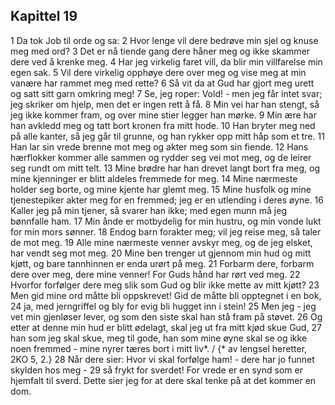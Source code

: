 ## Kapittel 19

1 Da tok Job til orde og sa:
2 Hvor lenge vil dere bedrøve min sjel og knuse meg med ord?
3 Det er nå tiende gang dere håner meg og ikke skammer dere ved å krenke meg.
4 Har jeg virkelig faret vill, da blir min villfarelse min egen sak.
5 Vil dere virkelig opphøye dere over meg og vise meg at min vanære har rammet meg med rette?
6 Så vit da at Gud har gjort meg urett og satt sitt garn omkring meg!
7 Se, jeg roper: Vold! - men jeg får intet svar; jeg skriker om hjelp, men det er ingen rett å få.
8 Min vei har han stengt, så jeg ikke kommer fram, og over mine stier legger han mørke.
9 Min ære har han avkledd meg og tatt bort kronen fra mitt hode.
10 Han bryter meg ned på alle kanter, så jeg går til grunne, og han rykker opp mitt håp som et tre.
11 Han lar sin vrede brenne mot meg og akter meg som sin fiende.
12 Hans hærflokker kommer alle sammen og rydder seg vei mot meg, og de leirer seg rundt om mitt telt.
13 Mine brødre har han drevet langt bort fra meg, og mine kjenninger er blitt aldeles fremmede for meg.
14 Mine nærmeste holder seg borte, og mine kjente har glemt meg.
15 Mine husfolk og mine tjenestepiker akter meg for en fremmed; jeg er en utlending i deres øyne.
16 Kaller jeg på min tjener, så svarer han ikke; med egen munn må jeg bønnfalle ham.
17 Min ånde er motbydelig for min hustru, og min vonde lukt for min mors sønner.
18 Endog barn forakter meg; vil jeg reise meg, så taler de mot meg.
19 Alle mine nærmeste venner avskyr meg, og de jeg elsket, har vendt seg mot meg.
20 Mine ben trenger ut gjennom min hud og mitt kjøtt, og bare tannhinnen er enda urørt på meg.
21 Forbarm dere, forbarm dere over meg, dere mine venner! For Guds hånd har rørt ved meg.
22 Hvorfor forfølger dere meg slik som Gud og blir ikke mette av mitt kjøtt?
23 Men gid mine ord måtte bli oppskrevet! Gid de måtte bli opptegnet i en bok,
24 ja, med jerngriffel og bly for evig bli hugget inn i stein!
25 Men jeg - jeg vet min gjenløser lever, og som den siste skal han stå fram på støvet.
26 Og etter at denne min hud er blitt ødelagt, skal jeg ut fra mitt kjød skue Gud,
27 han som jeg skal skue, meg til gode, han som mine øyne skal se og ikke noen fremmed - mine nyrer tæres bort i mitt liv*. / {* av lengsel heretter, 2KO 5, 2.}
28 Når dere sier: Hvor vi skal forfølge ham! - dere har jo funnet skylden hos meg -
29 så frykt for sverdet! For vrede er en synd som er hjemfalt til sverd. Dette sier jeg for at dere skal tenke på at det kommer en dom.
